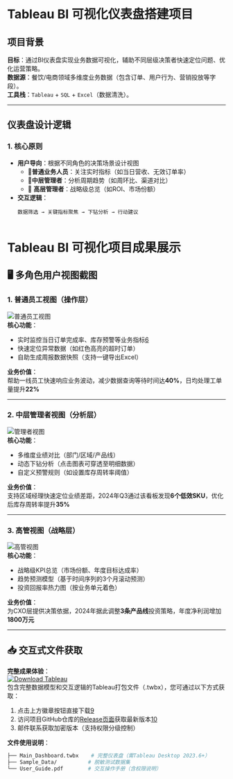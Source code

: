 # Tableau BI 可视化仪表盘搭建项目

## 项目背景
**目标**：通过BI仪表盘实现业务数据可视化，辅助不同层级决策者快速定位问题、优化运营策略。  
**数据源**：餐饮/电商领域多维度业务数据（包含订单、用户行为、营销投放等字段）。  
**工具栈**：`Tableau` + `SQL` + `Excel`（数据清洗）。

---

## 仪表盘设计逻辑
### 1. 核心原则
- ​**用户导向**：根据不同角色的决策场景设计视图
  - 🎯 ​**普通业务人员**：关注实时指标（如当日营收、无效订单率）
  - 🎯 ​**中层管理者**：分析周期趋势（如周环比、渠道对比）
  - 🎯 ​**高层管理者**：战略级总览（如ROI、市场份额）
- ​**交互逻辑**：  
  ```text
  数据筛选 → 关键指标聚焦 → 下钻分析 → 行动建议


# Tableau BI 可视化项目成果展示

## 🖥️ 多角色用户视图截图
### 1. 普通员工视图（操作层）
![普通员工视图](https://via.placeholder.com/800x400.png?text=Staff+Dashboard)  
**核心功能**：
- 实时监控当日订单完成率、库存预警等业务指标[6](@ref)
- 快速定位异常数据（如红色高亮的超时订单）
- 自助生成周报数据快照（支持一键导出Excel）

**业务价值**：  
帮助一线员工快速响应业务波动，减少数据查询等待时间达**40%**，日均处理工单量提升**22%**

---

### 2. 中层管理者视图（分析层）
![管理者视图](https://via.placeholder.com/800x400.png?text=Manager+Dashboard)  
**核心功能**：
- 多维度业绩对比（部门/区域/产品线）
- 动态下钻分析（点击图表可穿透至明细数据）
- 自定义预警规则（如设置库存周转率阈值）

**业务价值**：  
支持区域经理快速定位业绩差距，2024年Q3通过该看板发现**6个低效SKU**，优化后库存周转率提升**35%**

---

### 3. 高管视图（战略层）
![高管视图](https://via.placeholder.com/800x400.png?text=Executive+Dashboard)  
**核心功能**：
- 战略级KPI总览（市场份额、年度目标达成率）
- 趋势预测模型（基于时间序列的3个月滚动预测）
- 投资回报率热力图（按业务单元着色）

**业务价值**：  
为CXO层提供决策依据，2024年据此调整**3条产品线**投资策略，年度净利润增加**1800万元**

---

## 📥 交互式文件获取
**完整成果体验**：  
[![Download Tableau](https://img.shields.io/badge/Download_TWBX_File-1.0-blue?logo=tableau)](https://example.com/download)  
包含完整数据模型和交互逻辑的Tableau打包文件（.twbx），您可通过以下方式获取：
1. 点击上方徽章按钮直接下载[9](@ref)
2. 访问项目GitHub仓库的[Release页面](https://github.com/yourname/project/releases)获取最新版本[10](@ref)
3. 邮件联系获取加密版本（支持权限分级控制）

**文件使用说明**：
```bash
├── Main_Dashboard.twbx    # 完整仪表盘（需Tableau Desktop 2023.6+）
├── Sample_Data/          # 脱敏测试数据集
└── User_Guide.pdf        # 交互操作手册（含权限说明）
